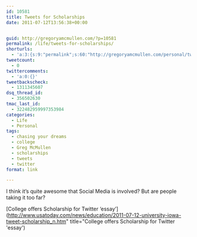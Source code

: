 ```yaml
---
id: 10581
title: Tweets for Scholarships
date: 2011-07-12T13:56:38+00:00


guid: http://gregoryamcmullen.com/?p=10581
permalink: /life/tweets-for-scholarships/
shorturls:
  - 'a:3:{s:9:"permalink";s:60:"http://gregoryamcmullen.com/personal/tweets-for-scholarships";s:7:"tinyurl";s:26:"http://tinyurl.com/425e7z7";s:4:"isgd";s:19:"http://is.gd/iBR6UC";}'
tweetcount:
  - 0
twittercomments:
  - 'a:0:{}'
tweetbackscheck:
  - 1311345607
dsq_thread_id:
  - 356502630
tmac_last_id:
  - 322482959997353984
categories:
  - Life
  - Personal
tags:
  - chasing your dreams
  - college
  - Greg McMullen
  - scholarships
  - tweets
  - twitter
format: link

---
```

I think it&#8217;s quite awesome that Social Media is involved? But are people taking it too far?

[College offers Scholarship for Twitter &#8216;essay&#8217;](http://www.usatoday.com/news/education/2011-07-12-university-iowa-tweet-scholarship_n.htm" title="College offers Scholarship for Twitter 'essay')